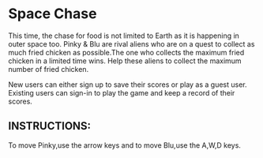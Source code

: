 # Space Chase
This time, the chase for food is not limited to Earth as it is happening in outer space too. Pinky & Blu are rival aliens who are on a quest to collect as much fried chicken as possible.The one who collects the maximum fried chicken in a limited time wins.
Help these aliens to collect the maximum number of fried chicken.

New users can either sign up to save their scores or play as a guest user.
Existing users can sign-in to play the game and keep a record of their scores.

## INSTRUCTIONS:
To move Pinky,use the arrow keys and to move Blu,use the A,W,D keys.
